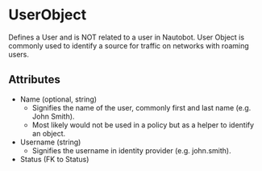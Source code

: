 # UserObject

Defines a User and is NOT related to a user in Nautobot. User Object is commonly used to identify a source for traffic on networks with roaming users.

## Attributes

* Name (optional, string)
    * Signifies the name of the user, commonly first and last name (e.g. John Smith).
    * Most likely would not be used in a policy but as a helper to identify an object.
* Username (string)
    * Signifies the username in identity provider (e.g. john.smith).
* Status (FK to Status)
